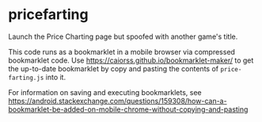 # pricefarting
Launch the Price Charting page but spoofed with another game's title.

This code runs as a bookmarklet in a mobile browser via compressed bookmarklet code. Use https://caiorss.github.io/bookmarklet-maker/ to get the up-to-date bookmarklet by copy and pasting the contents of `price-farting.js` into it.

For information on saving and executing bookmarklets, see https://android.stackexchange.com/questions/159308/how-can-a-bookmarklet-be-added-on-mobile-chrome-without-copying-and-pasting

